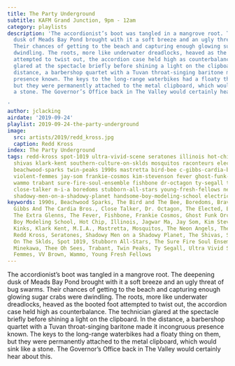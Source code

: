 ```yaml
---
title: The Party Underground
subtitle: KAFM Grand Junction, 9pm - 12am
category: playlists
description: 'The accordionist’s boot was tangled in a mangrove root. The deepening
  dusk of Meads Bay Pond brought with it a soft breeze and an ugly threat of bug swarms.
  Their chances of getting to the beach and capturing enough glowing sugar crabs were
  dwindling. The roots, more like underwater dreadlocks, heaved as the booted foot
  attempted to twist out, the accordion case held high as counterbalance. The technician
  glared at the spectacle briefly before shining a light on the clipboard. In the
  distance, a barbershop quartet with a Tuvan throat-singing baritone made it incongruous
  presence known. The keys to the long-range waterbikes had a floaty thing on them,
  but they were permanently attached to the metal clipboard, which would sink like
  a stone. The Governor’s Office back in The Valley would certainly hear about this.

'
author: jclacking
airdate: '2019-09-24'
playlist: 2019-09-24-the-party-underground
image:
  src: artists/2019/redd_kross.jpg
  caption: Redd Kross
index: The Party Underground
tags: redd-kross spot-1019 ultra-vivid-scene seratones illinois hot-chip brave-combo
  shivas klark-kent southern-culture-on-sklds mosquitos raconteurs elected extra-glenns
  beachwood-sparks twin-peaks 1990s mastretta bird-bee c-gibbs-cardia-bros takako-minekawa
  violent-femmes jay-som frankie-cosmos kim-stevenson fever ghost-funk-orchestra vv-brown
  wammo trabant sure-fire-soul-ensemble fishbone dr-octagon ty-segall thee-oh-sees
  close-talker m-i-a boredoms stubborn-all-stars young-fresh-fellows neon-angels kinks
  shadowy-men-on-a-shadowy-planet handsome-boy-modeling-school electric-spinach jagwar-ma
keywords: 1990s, Beachwood Sparks, The Bird and The Bee, Boredoms, Brave Combo, C.
  Gibbs And The Cardia Bros., Close Talker, Dr. Octagon, The Elected, Electric Spinach,
  The Extra Glenns, The Fever, Fishbone, Frankie Cosmos, Ghost Funk Orchestra, Handsome
  Boy Modeling School, Hot Chip, Illinois, Jagwar Ma, Jay Som, Kim Stevenson, The
  Kinks, Klark Kent, M.I.A., Mastretta, Mosquitos, The Neon Angels, The Raconteurs,
  Redd Kross, Seratones, Shadowy Men on a Shadowy Planet, The Shivas, Southern Culture
  On The Sklds, Spot 1019, Stubborn All-Stars, The Sure Fire Soul Ensemble, Takako
  Minekawa, Thee Oh Sees, Trabant, Twin Peaks, Ty Segall, Ultra Vivid Scene, Violent
  Femmes, VV Brown, Wammo, Young Fresh Fellows
---
```

The accordionist’s boot was tangled in a mangrove root. The deepening dusk of Meads Bay Pond brought with it a soft breeze and an ugly threat of bug swarms. Their chances of getting to the beach and capturing enough glowing sugar crabs were dwindling. The roots, more like underwater dreadlocks, heaved as the booted foot attempted to twist out, the accordion case held high as counterbalance. The technician glared at the spectacle briefly before shining a light on the clipboard. In the distance, a barbershop quartet with a Tuvan throat-singing baritone made it incongruous presence known. The keys to the long-range waterbikes had a floaty thing on them, but they were permanently attached to the metal clipboard, which would sink like a stone. The Governor’s Office back in The Valley would certainly hear about this.

